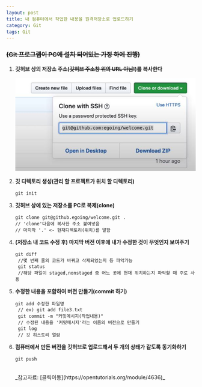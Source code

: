 ```yaml
---
layout: post
title: 내 컴퓨터에서 작업한 내용을 원격저장소로 업로드하기
category: Git
tags: Git
---
```


### ~~(Git 프로그램이 PC에 설치 되어있는 가정 하에 진행)~~

1. **깃허브 상의 저장소 주소(~~깃허브 주소창 위의 URL 아님!~~)를 복사한다**

   ![](/public/img/1.jpg)

2) **깃 디렉토리 생성(관리 할 프로젝트가 위치 할 디렉토리)**

   ```
   git init
   ```

3) **깃허브 상에 있는 저장소를 PC로 복제(clone)**

   ```
   git clone git@github.egoing/welcome.git .
   // 'clone'다음에 복사한 주소 붙여넣음
   // 마지막 '.' <- 현재디렉토리(위치)를 말함
   ```

4) **(저장소 내 코드 수정 후) 마지막 버전 이후에 내가 수정한 것이 무엇인지 보여주기**

   ```
   git diff
    //몇 번째 줄의 코드가 바뀌고 삭제되었는지 등 파악가능
    git status
    //해당 파일이 staged,nonstaged 중 어느 곳에 현재 위치하는지 파악할 때 주로 사용
   ```

5) **수정한 내용을 포함하여 버전 만들기(commit 하기)**

   ```
   git add 수정한 파일명
    // ex) git add file3.txt
    git commit -m "커밋메시지(작업내용)"
    // 수정된 내용을 '커밋메시지'라는 이름의 버전으로 만들기
    git log
    // 깃 히스토리 열람
   ```

6) **컴퓨터에서 만든 버전을 깃허브로 업로드해서 두 개의 상태가 같도록 동기화하기**

   ```
   git push
   ```

   <br>
   _참고자료: [클릭이동](https://opentutorials.org/module/4636)_
